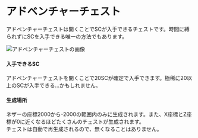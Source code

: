 # アドベンチャーチェスト
アドベンチャーチェストは開くことでSCが入手できるチェストです。時間に縛られずにSCを入手できる唯一の方法でもあります。

![アドベンチャーチェストの画像](https://user-images.githubusercontent.com/80201746/157842891-4af5a584-aca6-48a0-9dab-6a4c1a59c881.png)

#### 入手できるSC  

アドベンチャーチェストを開くことで20SCが確定で入手できます。極稀に20以上のSCが入手できる...かもしれません。

#### 生成場所  

ネザーの座標2000から-2000の範囲内のみに生成されます。また、X座標とZ座標が0に近くなるほどたくさんのチェストが生成されます。  
チェストは自動で再生成されるので、無くなることはありません。
